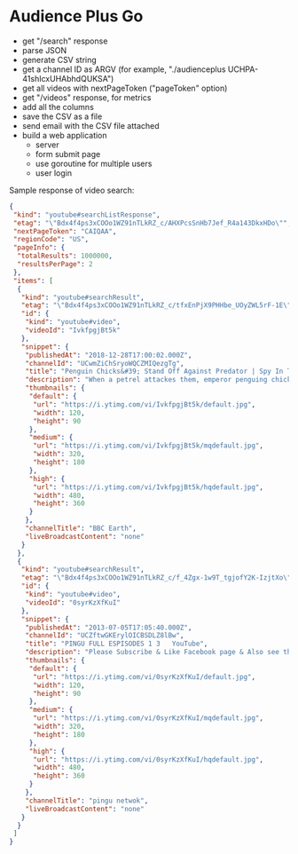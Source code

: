 # Audience Plus Go

+ get "/search" response
+ parse JSON
+ generate CSV string
+ get a channel ID as ARGV (for example, "./audienceplus UCHPA-41shIcxUHAbhdQUKSA")
+ get all videos with nextPageToken ("pageToken" option)
+ get "/videos" response, for metrics
+ add all the columns
+ save the CSV as a file
+ send email with the CSV file attached
+ build a web application
  - server
  - form submit page
  - use goroutine for multiple users
  - user login

Sample response of video search:

```json
{
 "kind": "youtube#searchListResponse",
 "etag": "\"Bdx4f4ps3xCOOo1WZ91nTLkRZ_c/AHXPcsSnHb7Jef_R4a143DkxHDo\"",
 "nextPageToken": "CAIQAA",
 "regionCode": "US",
 "pageInfo": {
  "totalResults": 1000000,
  "resultsPerPage": 2
 },
 "items": [
  {
   "kind": "youtube#searchResult",
   "etag": "\"Bdx4f4ps3xCOOo1WZ91nTLkRZ_c/tfxEnPjX9PHHbe_UOyZWL5rF-1E\"",
   "id": {
    "kind": "youtube#video",
    "videoId": "IvkfpgjBt5k"
   },
   "snippet": {
    "publishedAt": "2018-12-28T17:00:02.000Z",
    "channelId": "UCwmZiChSryoWQCZMIQezgTg",
    "title": "Penguin Chicks&#39; Stand Off Against Predator | Spy In The Snow | BBC Earth",
    "description": "When a petrel attackes them, emperor penguing chicks stand together against it. Exclusive preview from #SpyInTheSnow, out in the UK December 30th.",
    "thumbnails": {
     "default": {
      "url": "https://i.ytimg.com/vi/IvkfpgjBt5k/default.jpg",
      "width": 120,
      "height": 90
     },
     "medium": {
      "url": "https://i.ytimg.com/vi/IvkfpgjBt5k/mqdefault.jpg",
      "width": 320,
      "height": 180
     },
     "high": {
      "url": "https://i.ytimg.com/vi/IvkfpgjBt5k/hqdefault.jpg",
      "width": 480,
      "height": 360
     }
    },
    "channelTitle": "BBC Earth",
    "liveBroadcastContent": "none"
   }
  },
  {
   "kind": "youtube#searchResult",
   "etag": "\"Bdx4f4ps3xCOOo1WZ91nTLkRZ_c/f_4Zgx-1w9T_tgjofY2K-IzjtXo\"",
   "id": {
    "kind": "youtube#video",
    "videoId": "0syrKzXfKuI"
   },
   "snippet": {
    "publishedAt": "2013-07-05T17:05:40.000Z",
    "channelId": "UCZftwGKErylOICBSDLZ8lBw",
    "title": "PINGU FULL ESPISODES 1 3   YouTube",
    "description": "Please Subscribe & Like Facebook page & Also see the pingu series there ........ https://www.facebook.com/pages/Pingu/554908081221022 Regard pingu ...",
    "thumbnails": {
     "default": {
      "url": "https://i.ytimg.com/vi/0syrKzXfKuI/default.jpg",
      "width": 120,
      "height": 90
     },
     "medium": {
      "url": "https://i.ytimg.com/vi/0syrKzXfKuI/mqdefault.jpg",
      "width": 320,
      "height": 180
     },
     "high": {
      "url": "https://i.ytimg.com/vi/0syrKzXfKuI/hqdefault.jpg",
      "width": 480,
      "height": 360
     }
    },
    "channelTitle": "pingu netwok",
    "liveBroadcastContent": "none"
   }
  }
 ]
}
```

